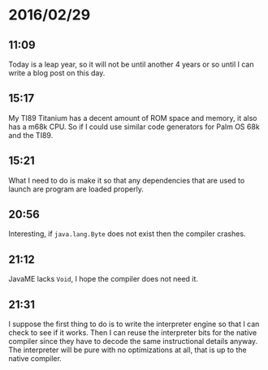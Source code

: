 # 2016/02/29

## 11:09

Today is a leap year, so it will not be until another 4 years or so until I can
write a blog post on this day.

## 15:17

My TI89 Titanium has a decent amount of ROM space and memory, it also has a
m68k CPU. So if I could use similar code generators for Palm OS 68k and the
TI89.

## 15:21

What I need to do is make it so that any dependencies that are used to launch
are program are loaded properly.

## 20:56

Interesting, if `java.lang.Byte` does not exist then the compiler crashes.

## 21:12

JavaME lacks `Void`, I hope the compiler does not need it.

## 21:31

I suppose the first thing to do is to write the interpreter engine so that I
can check to see if it works. Then I can reuse the interpreter bits for the
native compiler since they have to decode the same instructional details
anyway. The interpreter will be pure with no optimizations at all, that is
up to the native compiler.

